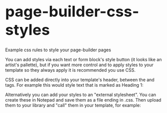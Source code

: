 # page-builder-css-styles
Example css rules to style your page-builder pages

You can add styles via each text or form block's style button (it looks like an artist's pallette), but if you want more control and to apply styles to your template so they always apply it is recommended you use CSS.

CSS can be added directly into your template's header, between the <head> and </head> tags. For example this would style text that is marked as Heading 1:

<style>h1 {margin: 1.7rem 0; font-size: 3rem; font-weight: bold;}</style>

Alternatively you can add your styles to an "external stylesheet". You can create these in Notepad and save them as a file ending in .css. Then upload them to your library and "call" them in your template, for example:

<link rel="stylesheet" type="text/css" href="https://aaf1a18515da0e792f78-c27fdabe952dfc357fe25ebf5c8897ee.ssl.cf5.rackcdn.com/1757/example-stylesheet.css?v=1516627625000" />

